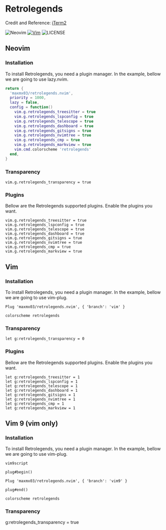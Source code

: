 # Retrolegends

Credit and Reference: [iTerm2](https://github.com/mbadolato/iTerm2-Color-Schemes)

![Neovim](https://img.shields.io/badge/Neovim-blue?NeoVim-%2357A143.svg?&style=for-the-badge&logo=neovim&logoColor=white)
[![Vim](https://img.shields.io/badge/Vim-%2311AB00.svg?logo=vim&logoColor=white)](#)
![LICENSE](https://shields.io/badge/LICENSE-MIT-orange?style=for-the-badge)

## Neovim

### Installation

To install Retrolegends, you need a plugin manager.
In the example, bellow we are going to use lazy.nvim.

```lua
return {
  'maxmx03/retrolegends.nvim',
  priority = 1000,
  lazy = false,
  config = function()
    vim.g.retrolegends_treesitter = true
    vim.g.retrolegends_lspconfig = true
    vim.g.retrolegends_telescope = true
    vim.g.retrolegends_dashboard = true
    vim.g.retrolegends_gitsigns = true
    vim.g.retrolegends_nvimtree = true
    vim.g.retrolegends_cmp = true
    vim.g.retrolegends_markview = true
    vim.cmd.colorscheme 'retrolegends'
  end,
}
```

### Transparency

`vim.g.retrolegends_transparency = true`

### Plugins

Bellow are the Retrolegends supported plugins.
Enable the plugins you want.

```vim
vim.g.retrolegends_treesitter = true
vim.g.retrolegends_lspconfig = true
vim.g.retrolegends_telescope = true
vim.g.retrolegends_dashboard = true
vim.g.retrolegends_gitsigns = true
vim.g.retrolegends_nvimtree = true
vim.g.retrolegends_cmp = true
vim.g.retrolegends_markview = true
```

## Vim

### Installation

To install Retrolegends, you need a plugin manager.
In the example, bellow we are going to use vim-plug.

```vim
Plug 'maxmx03/retrolegends.nvim', { 'branch': 'vim' }

colorscheme retrolegends
```

### Transparency

`let g:retrolegends_transparency = 0`

### Plugins

Bellow are the Retrolegends supported plugins.
Enable the plugins you want.

```vim
let g:retrolegends_treesitter = 1
let g:retrolegends_lspconfig = 1
let g:retrolegends_telescope = 1
let g:retrolegends_dashboard = 1
let g:retrolegends_gitsigns = 1
let g:retrolegends_nvimtree = 1
let g:retrolegends_cmp = 1
let g:retrolegends_markview = 1
```

## Vim 9 (vim only)

### Installation

To install Retrolegends, you need a plugin manager.
In the example, bellow we are going to use vim-plug.

```vim
vim9script

plug#begin()

Plug 'maxmx03/retrolegends.nvim', { 'branch': 'vim9' }

plug#end()

colorscheme retrolegends
```

### Transparency

g:retrolegends_transparency = true
